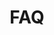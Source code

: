 ---
financial_year: 2016-17
slug: faq
layout: faq
years:
- [2015-16, /2015-16/faq, link]
- [2016-17, /2016-17/faq, active]
- [2017-18, /2017-18/faq, link]
active: faq
title: FAQ
nested: false
---